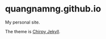 # quangnamng.github.io

My personal site.

The theme is [Chirpy Jekyll](https://github.com/cotes2020/jekyll-theme-chirpy.git).